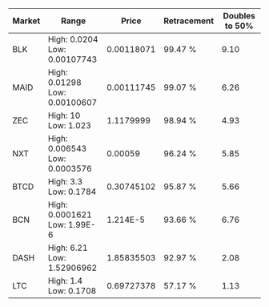 | Market | Range | Price| Retracement | Doubles to 50% |
| --- | --- | --- | --- | --- |
| BLK | High: 0.0204<br />Low: 0.00107743 | 0.00118071 | 99.47 % | 9.10 |
| MAID | High: 0.01298<br />Low: 0.00100607 | 0.00111745 | 99.07 % | 6.26 |
| ZEC | High: 10<br />Low: 1.023 | 1.1179999 | 98.94 % | 4.93 |
| NXT | High: 0.006543<br />Low: 0.0003576 | 0.00059 | 96.24 % | 5.85 |
| BTCD | High: 3.3<br />Low: 0.1784 | 0.30745102 | 95.87 % | 5.66 |
| BCN | High: 0.0001621<br />Low: 1.99E-6 | 1.214E-5 | 93.66 % | 6.76 |
| DASH | High: 6.21<br />Low: 1.52906962 | 1.85835503 | 92.97 % | 2.08 |
| LTC | High: 1.4<br />Low: 0.1708 | 0.69727378 | 57.17 % | 1.13 |

